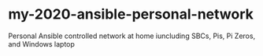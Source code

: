 # my-2020-ansible-personal-network
Personal Ansible controlled network at home iuncluding SBCs, Pis, Pi Zeros, and Windows laptop
